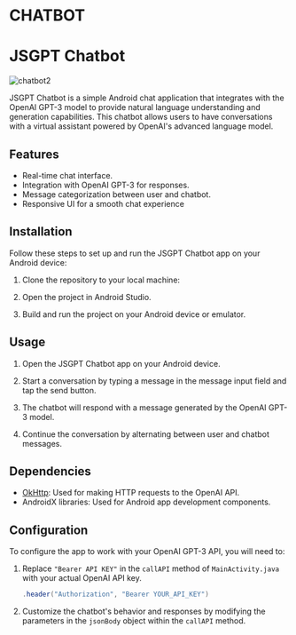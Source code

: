 


# CHATBOT

# JSGPT Chatbot

![chatbot2](https://github.com/JoseSagwe/CHATBOT/assets/110198843/fb90704d-a667-4c92-8cf3-37194c07be0e)

JSGPT Chatbot is a simple Android chat application that integrates with the OpenAI GPT-3 model to provide natural language understanding and generation capabilities. This chatbot allows users to have conversations with a virtual assistant powered by OpenAI's advanced language model.


## Features

- Real-time chat interface.
- Integration with OpenAI GPT-3 for responses.
- Message categorization between user and chatbot.
- Responsive UI for a smooth chat experience
## Installation
Follow these steps to set up and run the JSGPT Chatbot app on your Android device:
1. Clone the repository to your local machine:

2. Open the project in Android Studio.

3. Build and run the project on your Android device or emulator.

## Usage
1. Open the JSGPT Chatbot app on your Android device.

2. Start a conversation by typing a message in the message input field and tap the send button.

3. The chatbot will respond with a message generated by the OpenAI GPT-3 model.

4. Continue the conversation by alternating between user and chatbot messages.

## Dependencies
- [OkHttp](https://square.github.io/okhttp/): Used for making HTTP requests to the OpenAI API.
- AndroidX libraries: Used for Android app development components.
## Configuration

To configure the app to work with your OpenAI GPT-3 API, you will need to:

1. Replace `"Bearer API KEY"` in the `callAPI` method of `MainActivity.java` with your actual OpenAI API key.

   ```java
   .header("Authorization", "Bearer YOUR_API_KEY")
   ```

2. Customize the chatbot's behavior and responses by modifying the parameters in the `jsonBody` object within the `callAPI` method.


